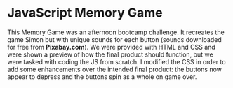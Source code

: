 # JavaScript Memory Game

This Memory Game was an afternoon bootcamp challenge. It recreates the game Simon but with unique sounds for each button (sounds downloaded for free from **Pixabay.com**). We were provided with HTML and CSS and were shown a preview of how the final product should function, but we were tasked with coding the JS from scratch. I modified the CSS in order to add some enhancements over the intended final product: the buttons now appear to depress and the buttons spin as a whole on game over.